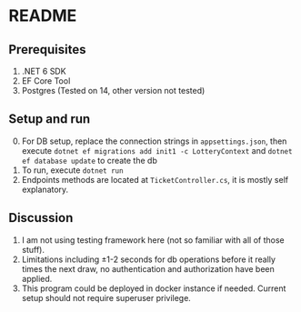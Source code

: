 # README

## Prerequisites
1. .NET 6 SDK
2. EF Core Tool
3. Postgres (Tested on 14, other version not tested)

## Setup and run
0. For DB setup, replace the connection strings in `appsettings.json`, then execute `dotnet ef migrations add init1 -c LotteryContext` and `dotnet ef database update` to create the db
1. To run, execute `dotnet run`
2. Endpoints methods are located at `TicketController.cs`, it is mostly self explanatory.

## Discussion
1. I am not using testing framework here (not so familiar with all of those stuff).
2. Limitations including ±1-2 seconds for db operations before it really times the next draw, no authentication and authorization have been applied.
3. This program could be deployed in docker instance if needed. Current setup should not require superuser privilege.